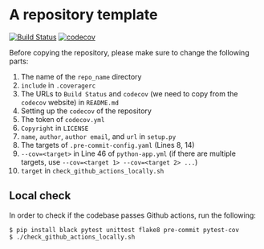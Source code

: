 # A repository template

[![Build Status](https://github.com/nabenabe0928/repo-template/workflows/Functionality%20test/badge.svg?branch=main)](https://github.com/nabenabe0928/repo-template)
[![codecov](https://codecov.io/gh/nabenabe0928/repo-template/branch/main/graph/badge.svg?token=FQWPWEJSWE)](https://codecov.io/gh/nabenabe0928/repo-template)

Before copying the repository, please make sure to change the following parts:
1. The name of the `repo_name` directory
2. `include` in `.coveragerc`
3. The URLs to `Build Status` and `codecov` (we need to copy from the `codecov` website) in `README.md`
4. Setting up the `codecov` of the repository
5. The token of `codecov.yml`
6. `Copyright` in `LICENSE`
7. `name`, `author`, `author email`, and `url` in `setup.py`
8. The targets of `.pre-commit-config.yaml` (Lines 8, 14)
9. `--cov=<target>` in Line 46 of `python-app.yml` (if there are multiple targets, use `--cov=<target 1> --cov=<target 2> ...`)
10. `target` in `check_github_actions_locally.sh`

## Local check

In order to check if the codebase passes Github actions, run the following:

```shell
$ pip install black pytest unittest flake8 pre-commit pytest-cov
$ ./check_github_actions_locally.sh
```
